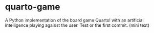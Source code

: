 # quarto-game
A Python implementation of the board game Quarto! with an artificial intelligence playing against the user.
Test or the first commit.
(mini text)
